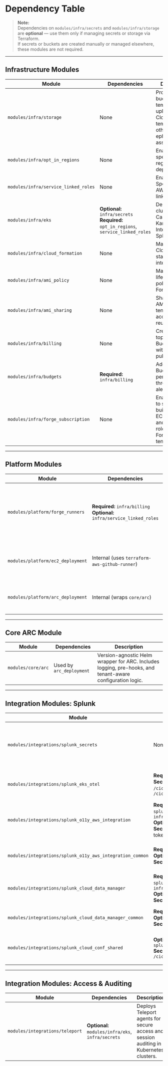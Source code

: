 # Dependency Table

> **Note:**  
> Dependencies on `modules/infra/secrets` and `modules/infra/storage` are **optional** — use them only if managing secrets or storage via Terraform.  
> If secrets or buckets are created manually or managed elsewhere, these modules are not required.

---

## Infrastructure Modules

| **Module**                          | **Dependencies**                                                                                                             | **Description**                                                                                                                                |
|-------------------------------------|------------------------------------------------------------------------------------------------------------------------------|------------------------------------------------------------------------------------------------------------------------------------------------|
| `modules/infra/storage`             | None                                                                                                                         | Provides S3 buckets for temporary uploads, CloudFormation templates, and other ephemeral assets.                                               |
| `modules/infra/opt_in_regions`      | None                                                                                                                         | Enables specific AWS regions for deployment.                                                                                                   |
| `modules/infra/service_linked_roles`| None                                                                                                                         | Enables EC2 Spot and other AWS service-linked roles.                                                                                           |
| `modules/infra/eks`                | **Optional:** `infra/secrets` <br> **Required:** `opt_in_regions`, `service_linked_roles`                                   | Deploys EKS cluster with Calico and Karpenter. Integrates with Splunk.                                                                        |
| `modules/infra/cloud_formation`     | None                                                                                                                         | Manages CloudFormation stacks used by integrations.                                                                                            |
| `modules/infra/ami_policy`          | None                                                                                                                         | Manages lifecycle policies for Forge AMIs.                                                                                                     |
| `modules/infra/ami_sharing`         | None                                                                                                                         | Shares base AMIs with tenant accounts for reuse.                                                                                               |
| `modules/infra/billing`             | None                                                                                                                         | Creates SNS topic for AWS Budgets alerts with strict publish policy.                                                                          |
| `modules/infra/budgets`             | **Required:** `infra/billing`                                                                                                | Adds AWS Budgets with per-service thresholds and alerts.                                                                                       |
| `modules/infra/forge_subscription` | None                                                                                            | Enables tenants to self-register, build AMIs, pull ECR images, and assume roles. Useful for Forge-as-tenant. |
---

## Platform Modules

| **Module**                  | **Dependencies**                                                                                  | **Description**                                                                                         |
|-----------------------------|---------------------------------------------------------------------------------------------------|---------------------------------------------------------------------------------------------------------|
| `modules/platform/forge_runners`    | **Required:** `infra/billing` <br> **Optional:** `infra/service_linked_roles`                    | Orchestrates EC2/EKS runners and tenant modules. Entry point for provisioning runners.                  |
| `modules/platform/ec2_deployment`   | Internal (uses `terraform-aws-github-runner`)                                                    | Deploys EC2-based ephemeral GitHub Actions runners.                                                     |
| `modules/platform/arc_deployment`   | Internal (wraps `core/arc`)                                                                      | Deploys EKS-based GitHub runners via ARC.                                                               |

---

## Core ARC Module

| **Module**      | **Dependencies**             | **Description**                                                                                             |
|------------------|------------------------------|-------------------------------------------------------------------------------------------------------------|
| `modules/core/arc`       | Used by `arc_deployment`     | Version-agnostic Helm wrapper for ARC. Includes logging, pre-hooks, and tenant-aware configuration logic.  |

---

## Integration Modules: Splunk

| **Module**                                 | **Dependencies**                                                                                                        | **Description**                                                                                               |
|--------------------------------------------|-------------------------------------------------------------------------------------------------------------------------|---------------------------------------------------------------------------------------------------------------|
| `modules/integrations/splunk_secrets`              | None                                                                                                                    | Manages Splunk-specific secrets like ingest tokens and credentials.                                          |
| `modules/integrations/splunk_eks_otel`             | **Required:** `infra/eks` <br> **Secrets:** `/cicd/common/splunk_access_ingest_token`, `/cicd/common/splunk_cloud_hec_token_eks` | Installs and configures Splunk OpenTelemetry agent in EKS.                                                   |
| `modules/integrations/splunk_o11y_aws_integration` | **Required:** `splunk_o11y_aws_integration_common`, `infra/cloud_formation` <br> **Optional:** `splunk_secrets` <br> **Secrets:** username/password, ingest token | Connects AWS account to Splunk Observability.                                                                |
| `modules/integrations/splunk_o11y_aws_integration_common` | **Required:** `infra/cloud_formation` <br> **Optional:** `splunk_secrets` <br> **Secrets:** username/password           | Common module used across Splunk Observability integrations.                                                  |
| `modules/integrations/splunk_cloud_data_manager`   | **Required:** `splunk_cloud_data_manager_common`, `infra/cloud_formation` <br> **Optional:** `splunk_secrets`, `infra/storage` <br> **Secrets:** Cloud username/password | Provisions and manages Splunk Cloud data ingestion.                                                           |
| `modules/integrations/splunk_cloud_data_manager_common` | **Required:** `infra/cloud_formation` <br> **Optional:** `splunk_secrets`, `infra/storage` <br> **Secrets:** Cloud username/password | Common base for data manager integrations.                                                                   |
| `modules/integrations/splunk_cloud_conf_shared`    | **Optional:** `splunk_secrets`, `splunk_cloud_data_manager` <br> **Secrets:** `/cicd/common/splunk_cloud_api_token`     | Creates shared Splunk Cloud dashboards and global configuration.                                             |

---

## Integration Modules: Access & Auditing

| **Module**           | **Dependencies**                              | **Description**                                                                                      |
|----------------------|-----------------------------------------------|------------------------------------------------------------------------------------------------------|
| `modules/integrations/teleport` | **Optional:** `modules/infra/eks`, `infra/secrets` | Deploys Teleport agents for secure access and session auditing in Kubernetes clusters.              |
